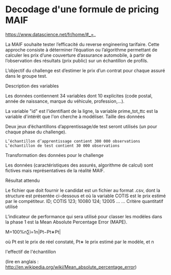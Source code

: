# Decodage d'une formule de pricing MAIF

https://www.datascience.net/fr/home/#_=_

La MAIF souhaite tester l’efficacité du reverse engineering tarifaire. Cette approche consiste à déterminer l’équation ou l’algorithme permettant de calculer les prix d’une couverture d’assurance automobile, à partir de l’observation des résultats (prix public) sur un échantillon de profils. 

L’objectif du challenge est d’estimer le prix d’un contrat pour chaque assuré dans le groupe test. 


Description des variables

Les données contiennent 34 variables dont 10 explicites (code postal, année de naissance, marque du véhicule, profession,...).

La variable "id" est l'identifiant de la ligne, la variable prime_tot_ttc est la variable d'intérêt que l'on cherche à modéliser.
Taille des données

Deux jeux d’échantillons d’apprentissage/de test seront utilisés (un pour chaque phase du challenge).

    L’échantillon d’apprentissage contient 300 000 observations
    L’échantillon de test contient 30 000 observations

Transformation des données pour le challenge

Les données (caractéristiques des assurés, algorithme de calcul) sont fictives mais représentatives de la réalité MAIF.

Résultat attendu

Le fichier que doit fournir le candidat est un fichier au format .csv, dont la structure est présentée ci-dessous et où la variable COTIS est le prix estimé par le compétiteur.
ID;	COTIS
123;	10080
124;	12005
...	...
Critère quantitatif utilisé

L’indicateur de performance qui sera utilisé pour classer les modèles dans la phase 1 est la Mean Absolute Percentage Error (MAPE). 

M=100%n∑i=1n|Pt−Pt∗Pt| 

où Pt
est le prix de réel constaté, Pt∗ le prix estimé par le modèle, et n

l'effectif de l'échantillon

(lire en anglais : http://en.wikipedia.org/wiki/Mean_absolute_percentage_error)
